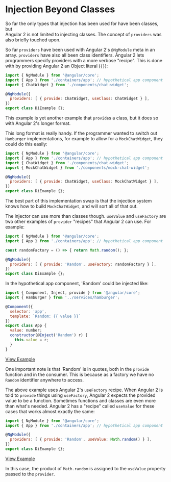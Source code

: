# Injection Beyond Classes

So far the only types that injection has been used for have been classes, but  
Angular 2 is not limited to injecting classes.  The concept of `providers` was
also briefly touched upon.

So far `providers` have been used with Angular 2's `@NgModule` meta in an
array.  `providers` have also all been class identifiers.  Angular 2 lets
programmers specify providers with a more verbose "recipe". This is done with
by providing Angular 2 an Object literal (`{}`):

```js
import { NgModule } from '@angular/core';
import { App } from './containers/app'; // hypothetical app component
import { ChatWidget } from './components/chat-widget';

@NgModule({
  providers: [ { provide: ChatWidget, useClass: ChatWidget } ],
})
export class DiExample {};

```

This example is yet another example that `provide`s a class, but it does so with
Angular 2's longer format.

This long format is really handy.  If the programmer wanted to switch out
`Hamburger` implementations, for example to allow for a `MockChatWidget`, they could
do this easily:

```js
import { NgModule } from '@angular/core';
import { App } from './containers/app'; // hypothetical app component
import { ChatWidget } from './components/chat-widget';
import { MockChatWidget } from './components/mock-chat-widget';

@NgModule({
  providers: [ { provide: ChatWidget, useClass: MockChatWidget } ],
})
export class DiExample {};

```

The best part of this implementation swap is that the injection system knows
how to build `MockChatWidget`, and will sort all of that out.


The injector can use more than classes though.  `useValue` and `useFactory` are
two other examples of `provider` "recipes" that Angular 2 can use.  For example:

```js
import { NgModule } from '@angular/core';
import { App } from './containers/app'; // hypothetical app component

const randomFactory = () => { return Math.random(); };

@NgModule({
  providers: [ { provide: 'Random', useFactory: randomFactory } ],
})
export class DiExample {};

```

In the hypothetical app component, 'Random' could be injected like:

```js
import { Component, Inject, provide } from '@angular/core';
import { Hamburger } from '../services/hamburger';

@Component({
  selector: 'app',
  template: `Random: {{ value }}`
})
export class App {
  value: number;
  constructor(@Inject('Random') r) {
    this.value = r;
  }
}
```
[View Example][plunkRandom1]

One important note is that 'Random' is in quotes, both in the `provide`
function and in the consumer.  This is because as a factory we have no `Random`
identifier anywhere to access.

The above example uses Angular 2's `useFactory` recipe.  When Angular 2 is told
to `provide` things using `useFactory`, Angular 2 expects the provided value to be
a function. Sometimes functions and classes are even more than what's needed.
Angular 2 has a "recipe" called `useValue` for these cases that works almost
exactly the same:

```js
import { NgModule } from '@angular/core';
import { App } from './containers/app'; // hypothetical app component

@NgModule({
  providers: [ { provide: 'Random', useValue: Math.random() } ],
})
export class DiExample {};

```

[View Example][plunkRandom2]

In this case, the product of `Math.random` is assigned to the `useValue`
property passed to the `provider`.  


[plunkRandom1]: http://plnkr.co/edit/Dkm0cJF80EdmPcWZx45W?p=preview "Random DI 1"
[plunkRandom2]: http://plnkr.co/edit/63GsCDOElY7J8LNAbTjL?p=preview "Random DI 2"
